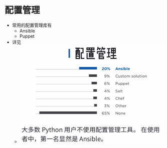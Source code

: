 # 配置管理

* 常用的配置管理库有
  * Ansible
  * Puppet
* 详见
  * ![python_config_lib](../assets/img/python_config_lib.png)
